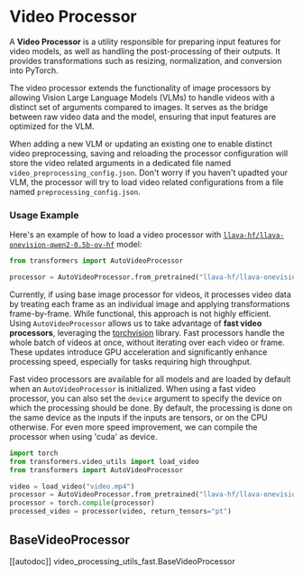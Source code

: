 <!--Copyright 2025 The HuggingFace Team. All rights reserved.

Licensed under the Apache License, Version 2.0 (the "License"); you may not use this file except in compliance with
the License. You may obtain a copy of the License at

http://www.apache.org/licenses/LICENSE-2.0

Unless required by applicable law or agreed to in writing, software distributed under the License is distributed on
an "AS IS" BASIS, WITHOUT WARRANTIES OR CONDITIONS OF ANY KIND, either express or implied. See the License for the
specific language governing permissions and limitations under the License.

⚠️ Note that this file is in Markdown but contain specific syntax for our doc-builder (similar to MDX) that may not be
rendered properly in your Markdown viewer.

-->


# Video Processor

A **Video Processor** is a utility responsible for preparing input features for video models, as well as handling the post-processing of their outputs. It provides transformations such as resizing, normalization, and conversion into PyTorch. 

The video processor extends the functionality of image processors by allowing Vision Large Language Models (VLMs) to handle videos with a distinct set of arguments compared to images. It serves as the bridge between raw video data and the model, ensuring that input features are optimized for the VLM.

When adding a new VLM or updating an existing one to enable distinct video preprocessing, saving and reloading the processor configuration will store the video related arguments in a dedicated file named `video_preprocessing_config.json`. Don't worry if you haven't upadted your VLM, the processor will try to load video related configurations from a file named `preprocessing_config.json`.


### Usage Example
Here's an example of how to load a video processor with [`llava-hf/llava-onevision-qwen2-0.5b-ov-hf`](https://huggingface.co/llava-hf/llava-onevision-qwen2-0.5b-ov-hf) model:

```python
from transformers import AutoVideoProcessor

processor = AutoVideoProcessor.from_pretrained("llava-hf/llava-onevision-qwen2-0.5b-ov-hf")
```

Currently, if using base image processor for videos, it processes video data by treating each frame as an individual image and applying transformations frame-by-frame. While functional, this approach is not highly efficient. Using `AutoVideoProcessor` allows us to take advantage of **fast video processors**, leveraging the [torchvision](https://pytorch.org/vision/stable/index.html) library. Fast processors handle the whole batch of videos at once, without iterating over each video or frame. These updates introduce GPU acceleration and significantly enhance processing speed, especially for tasks requiring high throughput.

Fast video processors are available for all models and are loaded by default when an `AutoVideoProcessor` is initialized. When using a fast video processor, you can also set the `device` argument to specify the device on which the processing should be done. By default, the processing is done on the same device as the inputs if the inputs are tensors, or on the CPU otherwise. For even more speed improvement, we can compile the processor when using 'cuda' as device.

```python
import torch
from transformers.video_utils import load_video
from transformers import AutoVideoProcessor

video = load_video("video.mp4")
processor = AutoVideoProcessor.from_pretrained("llava-hf/llava-onevision-qwen2-0.5b-ov-hf", device="cuda")
processor = torch.compile(processor)
processed_video = processor(video, return_tensors="pt")
```


## BaseVideoProcessor

[[autodoc]] video_processing_utils_fast.BaseVideoProcessor

